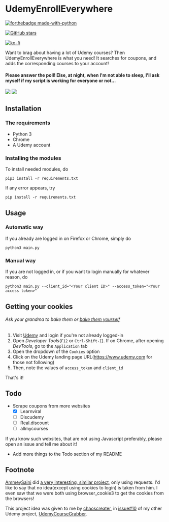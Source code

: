 # UdemyEnrollEverywhere
[![forthebadge made-with-python](http://ForTheBadge.com/images/badges/made-with-python.svg)](https://www.python.org/)

[![GitHub stars](https://img.shields.io/github/stars/keethesh/UdemyEnrollEverywhere?style=for-the-badge)](https://github.com/keethesh/UdemyEnrollEverywhere/stargazers)

[![ko-fi](https://www.ko-fi.com/img/githubbutton_sm.svg)](https://ko-fi.com/T6T81UCB0)

Want to brag about having a lot of Udemy courses? Then UdemyEnrollEverywhere is what you need! It searches for coupons, and adds the corresponding courses to your account!

#### Please answer the poll! Else, at night, when I'm not able to sleep, I'll ask myself if my script is working for everyone or not...
[![](https://api.gh-polls.com/poll/01EB98NEYFACZVT4YWZRG4A8EJ/Working%20great!%20%F0%9F%91%8D)](https://api.gh-polls.com/poll/01EB98NEYFACZVT4YWZRG4A8EJ/Working%20great!%20%F0%9F%91%8D/vote)
[![](https://api.gh-polls.com/poll/01EB98NEYFACZVT4YWZRG4A8EJ/I%20have%20an%20error%F0%9F%98%AD%20(If%20you%20vote%20for%20this%2C%20please%20open%20an%20issue))](https://api.gh-polls.com/poll/01EB98NEYFACZVT4YWZRG4A8EJ/I%20have%20an%20error%F0%9F%98%AD%20(If%20you%20vote%20for%20this%2C%20please%20open%20an%20issue)/vote)

## Installation
### The requirements
- Python 3
- Chrome
- A Udemy account

### Installing the modules
To install needed modules, do 

`pip3 install -r requirements.txt`

If any error appears, try

`pip install -r requirements.txt`

## Usage
### Automatic way
If you already are logged in on Firefox or Chrome, simply do

`python3 main.py`

### Manual way
If you are not logged in, or if you want to login manually for whatever reason, do

`python3 main.py --client_id="<Your client ID>" --access_token="<Your access token>"`

## Getting your cookies
###### Ask your grandma to bake them or [bake them yourself](https://joyfoodsunshine.com/the-most-amazing-chocolate-chip-cookies/)
1. Visit [Udemy](https://www.udemy.com/) and login if you're not already logged-in
2. Open _Developer Tools_(`F12` or `Ctrl-Shift-I`). 
If on Chrome, after opening _DevTools_, go to the `Application` tab
3. Open the dropdown of the `Cookies` option
4. Click on the Udemy landing page URL(https://www.udemy.com for those not following)
5. Then, note the values of `access_token` and `client_id`

That's it!

## Todo
- Scrape coupons from more websites
    - [x] Learnviral
    - [ ] Discudemy
    - [ ] Real.discount
    - [ ] allmycourses
    
If you know such websites, that are not using Javascript preferably, please open an issue and tell me about it!

- Add more things to the Todo section of my README

## Footnote
[AmmeySaini](https://github.com/AmmeySaini) did [a very interesting, similar project](https://github.com/AmmeySaini/Udemy-Paid-Courses-Grabber), only using requests. I'd like to say that no idea(except using cookies to login) is taken from him. I even saw that we were both using browser_cookie3 to get the cookies from the browsers! 

This project idea was given to me by [chaoscreater](https://github.com/chaoscreater), in [issue#10](https://github.com/keethesh/UdemyCourseGrabber/issues/10) of my other Udemy project, [UdemyCourseGrabber](https://github.com/keethesh/UdemyCourseGrabber).